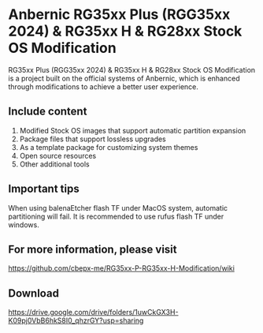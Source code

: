 # Anbernic RG35xx Plus (RGG35xx 2024) &amp; RG35xx H &amp; RG28xx Stock OS Modification

RG35xx Plus (RGG35xx 2024) & RG35xx H & RG28xx Stock OS Modification is a project built on the official systems of Anbernic, which is enhanced through modifications to achieve a better user experience.

## Include content

1. Modified Stock OS images that support automatic partition expansion
2. Package files that support lossless upgrades
3. As a template package for customizing system themes
4. Open source resources
5. Other additional tools

## Important tips
When using balenaEtcher flash TF under MacOS system, automatic partitioning will fail. It is recommended to use rufus flash TF under windows.

## For more information, please visit
https://github.com/cbepx-me/RG35xx-P-RG35xx-H-Modification/wiki


## Download
https://drive.google.com/drive/folders/1uwCkGX3H-K09pj0VbB6hkS8I0_qhzrGY?usp=sharing
